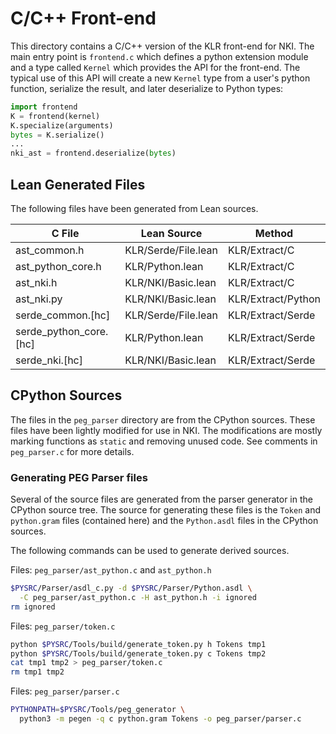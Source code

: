 # C/C++ Front-end

This directory contains a C/C++ version of the KLR front-end for NKI. The main
entry point is `frontend.c` which defines a python extension module and a type
called `Kernel` which provides the API for the front-end. The typical use of
this API will create a new `Kernel` type from a user's python function,
serialize the result, and later deserialize to Python types:

```python
import frontend
K = frontend(kernel)
K.specialize(arguments)
bytes = K.serialize()
...
nki_ast = frontend.deserialize(bytes)
```

## Lean Generated Files

The following files have been generated from Lean sources.

| C File | Lean Source | Method |
|-|-|-|
| ast_common.h           | KLR/Serde/File.lean  | KLR/Extract/C |
| ast_python_core.h      | KLR/Python.lean      | KLR/Extract/C |
| ast_nki.h              | KLR/NKI/Basic.lean   | KLR/Extract/C |
| ast_nki.py             | KLR/NKI/Basic.lean   | KLR/Extract/Python |
| serde_common.[hc]      | KLR/Serde/File.lean  | KLR/Extract/Serde |
| serde_python_core.[hc] | KLR/Python.lean      | KLR/Extract/Serde |
| serde_nki.[hc]         | KLR/NKI/Basic.lean   | KLR/Extract/Serde |

## CPython Sources

The files in the `peg_parser` directory are from the CPython sources. These
files have been lightly modified for use in NKI. The modifications are mostly
marking functions as `static` and removing unused code. See comments in
`peg_parser.c` for more details.

### Generating PEG Parser files

Several of the source files are generated from the parser generator in the
CPython source tree. The source for generating these files is the `Token` and
`python.gram` files (contained here) and the `Python.asdl` files in the CPython
sources.

The following commands can be used to generate derived sources.

Files: `peg_parser/ast_python.c` and `ast_python.h`
```sh
$PYSRC/Parser/asdl_c.py -d $PYSRC/Parser/Python.asdl \
  -C peg_parser/ast_python.c -H ast_python.h -i ignored
rm ignored
```

Files: `peg_parser/token.c`
```sh
python $PYSRC/Tools/build/generate_token.py h Tokens tmp1
python $PYSRC/Tools/build/generate_token.py c Tokens tmp2
cat tmp1 tmp2 > peg_parser/token.c
rm tmp1 tmp2
```

Files: `peg_parser/parser.c`
```sh
PYTHONPATH=$PYSRC/Tools/peg_generator \
  python3 -m pegen -q c python.gram Tokens -o peg_parser/parser.c
```

